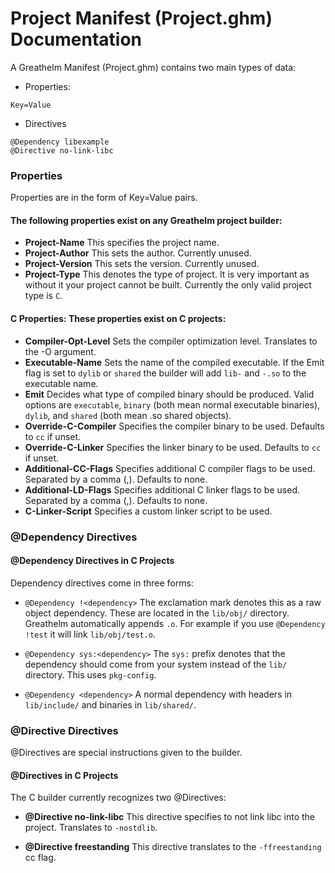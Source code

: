 # Project Manifest (Project.ghm) Documentation

A Greathelm Manifest (Project.ghm) contains two main types of data:

- Properties:
```ghm
Key=Value
```
- Directives
```ghm
@Dependency libexample
@Directive no-link-libc
```

### Properties
Properties are in the form of Key=Value pairs.

#### The following properties exist on any Greathelm project builder:

- **Project-Name** This specifies the project name.
- **Project-Author** This sets the author. Currently unused.
- **Project-Version** This sets the version. Currently unused.
- **Project-Type** This denotes the type of project. It is very important as without it your project cannot be built. Currently the only valid project type is `C`.

#### C Properties: These properties exist on C projects:
- **Compiler-Opt-Level** Sets the compiler optimization level. Translates to the -O argument.
- **Executable-Name** Sets the name of the compiled executable. If the Emit flag is set to `dylib` or `shared` the builder will add `lib-` and `-.so` to the executable name.
- **Emit** Decides what type of compiled binary should be produced. Valid options are `executable`, `binary` (both mean normal executable binaries), `dylib`, and `shared` (both mean .so shared objects).
- **Override-C-Compiler** Specifies the compiler binary to be used. Defaults to `cc` if unset.
- **Override-C-Linker** Specifies the linker binary to be used. Defaults to `cc` if unset.
- **Additional-CC-Flags** Specifies additional C compiler flags to be used. Separated by a comma (,). Defaults to none.
- **Additional-LD-Flags** Specifies additional C linker flags to be used. Separated by a comma (,). Defaults to none.
- **C-Linker-Script** Specifies a custom linker script to be used.

### @Dependency Directives


#### @Dependency Directives in C Projects
Dependency directives come in three forms:

- `@Dependency !<dependency>` The exclamation mark denotes this as a raw object dependency. These are located in the `lib/obj/` directory. Greathelm automatically appends `.o`. For example if you use `@Dependency !test` it will link `lib/obj/test.o`.

- `@Dependency sys:<dependency>` The `sys:` prefix denotes that the dependency should come from your system instead of the `lib/` directory. This uses `pkg-config`.

- `@Dependency <dependency>` A normal dependency with headers in `lib/include/` and binaries in `lib/shared/`.

### @Directive Directives

@Directives are special instructions given to the builder.

#### @Directives in C Projects
The C builder currently recognizes two @Directives:

- **@Directive no-link-libc** This directive specifies to not link libc into the project. Translates to `-nostdlib`.

- **@Directive freestanding** This directive translates to the `-ffreestanding` cc flag.
